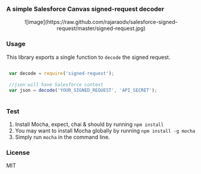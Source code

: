 ### A simple Salesforce Canvas signed-request decoder

<p align="center">
![image](https://raw.github.com/rajaraodv/salesforce-signed-request/master/signed-request.jpg)



### Usage
This library exports a single function to `decode` the signed request.

```javascript
 
 var decode = require('signed-request');
 
 //json will have Salesforce context
 var json = decode('YOUR_SIGNED_REQUEST', 'API_SECRET');
 
```


### Test
1. Install Mocha, expect, chai & should by running `npm install`
2. You may want to install Mocha globally by running `npm install -g mocha` 
2. Simply run `mocha` in the command line.


### License
MIT